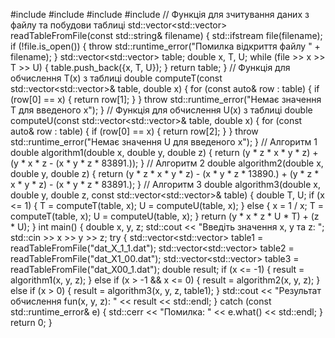 #include <iostream>
#include <fstream>
#include <vector>
#include <stdexcept>
// Функція для зчитування даних з файлу та побудови таблиці
std::vector<std::vector<double>> readTableFromFile(const std::string& filename) {
    std::ifstream file(filename);
    if (!file.is_open()) {
        throw std::runtime_error("Помилка відкриття файлу " + filename);
    }
    std::vector<std::vector<double>> table;
    double x, T, U;
    while (file >> x >> T >> U) {
        table.push_back({x, T, U});
    }
    return table;
}
// Функція для обчислення T(x) з таблиці
double computeT(const std::vector<std::vector<double>>& table, double x) {
    for (const auto& row : table) {
        if (row[0] == x) {
            return row[1];
        }
    }
    throw std::runtime_error("Немає значення T для введеного x");
}
// Функція для обчислення U(x) з таблиці
double computeU(const std::vector<std::vector<double>>& table, double x) {
    for (const auto& row : table) {
        if (row[0] == x) {
            return row[2];
        }
    }
    throw std::runtime_error("Немає значення U для введеного x");
}
// Алгоритм 1
double algorithm1(double x, double y, double z) {
    return (y * z * x * y * z) + (y * x * z - (x * y * z * 83891.));
}
// Алгоритм 2
double algorithm2(double x, double y, double z) {
    return (y * z * x * y * z) - (x * y * z * 13890.) + (y * z * x * y * z) - (x * y * z * 83891.);
}
// Алгоритм 3
double algorithm3(double x, double y, double z, const std::vector<std::vector<double>>& table) {
    double T, U;
    if (x <= 1) {
        T = computeT(table, x);
        U = computeU(table, x);
    } else {
        x = 1 / x;
        T = computeT(table, x);
        U = computeU(table, x);
    }
    return (y * x * z * U * T) + (z * U);
}
int main() {
    double x, y, z;
    std::cout << "Введіть значення x, y та z: ";
    std::cin >> x >> y >> z;
    try {
        std::vector<std::vector<double>> table1 = readTableFromFile("dat_X_1_1.dat");
        std::vector<std::vector<double>> table2 = readTableFromFile("dat_X1_00.dat");
        std::vector<std::vector<double>> table3 = readTableFromFile("dat_X00_1.dat");
        double result;
        if (x <= -1) {
            result = algorithm1(x, y, z);
        } else if (x > -1 && x <= 0) {
            result = algorithm2(x, y, z);
        } else if (x > 0) {
            result = algorithm3(x, y, z, table1);
        }
        std::cout << "Результат обчислення fun(x, y, z): " << result << std::endl;
    } catch (const std::runtime_error& e) {
        std::cerr << "Помилка: " << e.what() << std::endl;
    }
    return 0;
}
